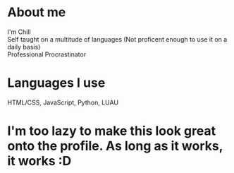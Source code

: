 # About me 
I'm Chill<br>Self taught on a multitude of languages (Not proficent enough to use it on a daily basis)<br>Professional Procrastinator

# Languages I use
HTML/CSS, JavaScript, Python, LUAU


# I'm too lazy to make this look great onto the profile. As long as it works, it works :D
